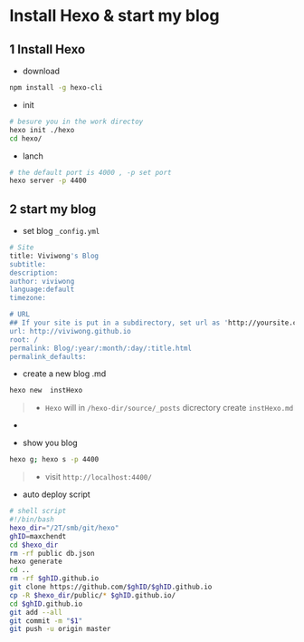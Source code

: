 # Install Hexo & start my blog

## 1 Install Hexo
* download 

```bash
npm install -g hexo-cli
```

* init

```bash
# besure you in the work directoy 
hexo init ./hexo
cd hexo/
```

* lanch

```bash
# the default port is 4000 , -p set port
hexo server -p 4400

```

## 2 start my blog

* set blog `_config.yml`

```bash
# Site
title: Viviwong's Blog
subtitle:
description:
author: viviwong
language:default
timezone:

# URL
## If your site is put in a subdirectory, set url as 'http://yoursite.com/child' and root as '/child/'
url: http://viviwong.github.io
root: /
permalink: Blog/:year/:month/:day/:title.html
permalink_defaults:

```

* create a new blog .md

```bash
hexo new  instHexo
```
> * `Hexo` will in `/hexo-dir/source/_posts` dicrectory create `instHexo.md`
* 


* show you blog

```bash
hexo g; hexo s -p 4400
```
> * visit `http://localhost:4400/`

* auto deploy script

```bash
# shell script 
#!/bin/bash
hexo_dir="/2T/smb/git/hexo"
ghID=maxchendt
cd $hexo_dir
rm -rf public db.json
hexo generate
cd ..
rm -rf $ghID.github.io
git clone https://github.com/$ghID/$ghID.github.io
cp -R $hexo_dir/public/* $ghID.github.io/
cd $ghID.github.io
git add --all
git commit -m "$1"
git push -u origin master
```